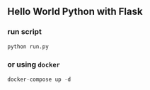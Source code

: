 ## Hello World Python with Flask

### run script
```python
python run.py

```

### or using `docker`

```python
docker-compose up -d
``` 
